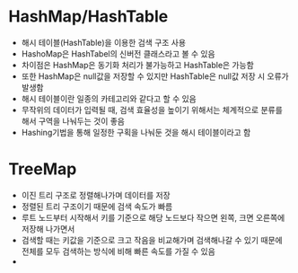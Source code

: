 # HashMap/HashTable

- 해시 테이블(HashTable)을 이용한 검색 구조 사용
- HashoMap은 HashTabel의 신버전 클래스라고 볼 수 있음
- 차이점은 HashMap은 동기화 처리가 불가능하고 HashTable은 가능함
- 또한 HashMap은 null값을 저장할 수 있지만 HashTable은 null값 저장 시 오류가 발생함
- 해시 테이블이란 일종의 카테고리와 같다고 할 수 있음
- 무작위의 데이터가 입력될 때, 검색 효율성을 높이기 위해서는 체계적으로 분류를 해서 구역을 나눠두는 것이 좋음
- Hashing기법을 통해 일정한 구획을 나눠둔 것을 해시 테이블이라고 함

# TreeMap

- 이진 트리 구조로 정렬해나가며 데이터를 저장
- 정렬된 트리 구조이기 때문에 검색 속도가 빠름
- 루트 노드부터 시작해서 키를 기준으로 해당 노드보다 작으면 왼쪽, 크면 오른쪽에 저장해 나가면서
- 검색할 때는 키값을 기준으로 크고 작음을 비교해가며 검색해나갈 수 있기 때문에 전체를 모두 검색하는 방식에 비해 빠른 속도를 가질 수 있음
-
